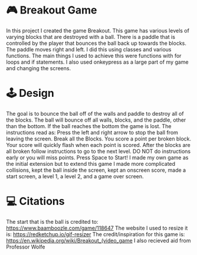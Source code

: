 # :video_game: Breakout Game
 In this project I created the game Breakout. This game has various levels of varying blocks that are destroyed with a ball. There is a paddle that is controlled by the player that bounces the ball back up towards the blocks. The paddle moves right and left. I did this using classes and various functions. The main things I used to achieve this were functions with for loops and if statements. I also used onkeypress as a large part of my game and changing the screens.

# :joystick: Design
The goal is to bounce the ball off of the walls and paddle to destroy all of the blocks. The ball will bounce off all walls, blocks, and the paddle, other than the bottom. If the ball reaches the bottom the game is lost. The instructions read as: Press the left and right arrow to stop the ball from leaving the screen. Break all the Blocks. You score a point per broken block. Your score will quickly flash when each point is scored. After the blocks are all broken follow instructions to go to the next level. DO NOT do instructions early or you will miss points. Press Space to Start! I made my own game as the initial extension but to extend this game I made more complicated collisions, kept the ball inside the screen, kept an onscreen score, made a start screen, a level 1, a level 2, and a game over screen.

# :computer: Citations
The start that is the ball is credited to: https://www.baamboozle.com/game/118647
The website I used to resize it is: https://redketchup.io/gif-resizer
The credit/inspiration for this game is: https://en.wikipedia.org/wiki/Breakout_(video_game
I also recieved aid from Professor Wolfe



